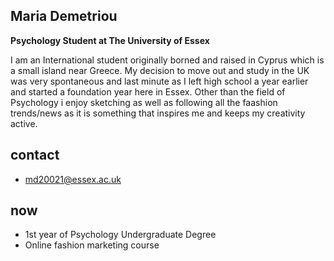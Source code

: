 ## Maria Demetriou
**Psychology Student at The University of Essex**  

I am an International student originally borned and raised in Cyprus which is a small island near Greece. My decision to move out and study in the UK was very spontaneous and last minute as I left high school a year earlier and started a foundation year here in Essex. Other than the field of Psychology i enjoy sketching as well as following all the faashion trends/news as it is something that inspires me and keeps my creativity active.

## contact
- md20021@essex.ac.uk

## now
-  1st year of Psychology Undergraduate Degree
-  Online fashion marketing course

